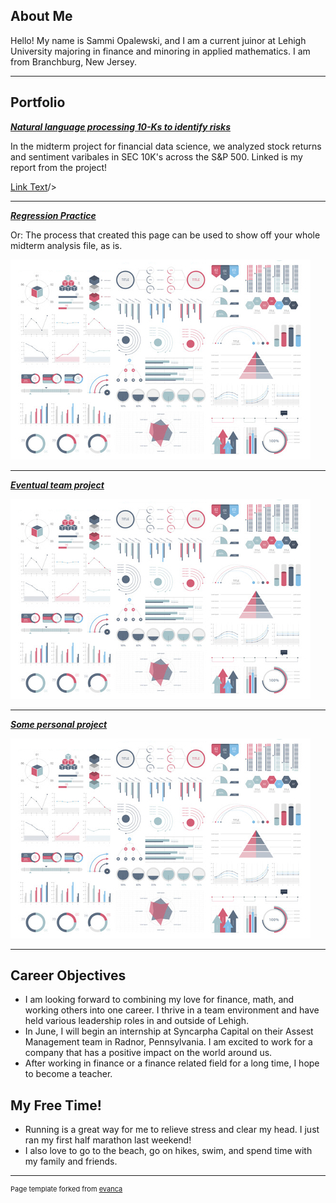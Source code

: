 ## About Me
Hello! My name is Sammi Opalewski, and I am a current juinor at Lehigh University majoring in finance and minoring in applied mathematics. I am from Branchburg, New Jersey. 

<!-- Upload your own photo and change the path -->



---

## Portfolio

<!-- You can link to other websites, PDFs in this repo, and other pages in this repo -->

_**[Natural language processing 10-Ks to identify risks](midterm_summary)**_

In the midterm project for financial data science, we analyzed stock returns and sentiment varibales in SEC 10K's across the S&P 500. Linked is my report from the project!

[Link Text](https://github.com/LeDataSciFi/asgn-05-sammiopalewski/blob/main/report.ipynb)/>

---

_**[Regression Practice](Regression_practice)**_

Or: The process that created this page can be used to show off your whole midterm analysis file, as is.

<img src="images/dummy_thumbnail.jpg?raw=true"/>

---

_**[Eventual team project](https://donbowen.github.io/teamproject/)**_

<img src="images/dummy_thumbnail.jpg?raw=true"/>

---

_**[Some personal project](/pdf/sample_presentation.pdf)**_

<img src="images/dummy_thumbnail.jpg?raw=true"/>

---

## Career Objectives
- I am looking forward to combining my love for finance, math, and working others into one career. I thrive in a team environment and have held various leadership roles in and outside of Lehigh. 
- In June, I will begin an internship at Syncarpha Capital on their Assest Management team in Radnor, Pennsylvania. I am excited to work for a company that has a positive impact on the world around us. 
- After working in finance or a finance related field for a long time, I hope to become a teacher. 

## My Free Time! 
- Running is a great way for me to relieve stress and clear my head. I just ran my first half marathon last weekend!
- I also love to go to the beach, go on hikes, swim, and spend time with my family and friends. 

---
<p style="font-size:11px">Page template forked from <a href="https://github.com/evanca/quick-portfolio">evanca</a></p>
<!-- Remove above link if you don't want to attibute -->

